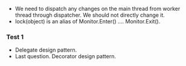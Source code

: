 - We need to dispatch any changes on the main thread from worker thread through dispatcher. We should not directly change it.
- lock(object) is an alias of Monitor.Enter() .... Monitor.Exit().

### Test 1
- Delegate design pattern.
- Last question. Decorator design pattern.
